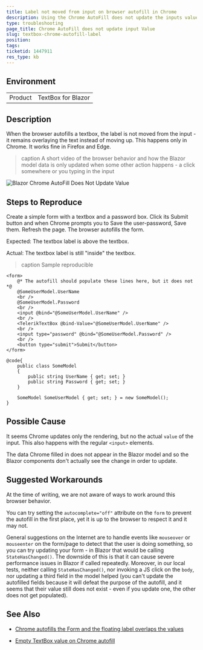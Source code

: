 ```yaml
---
title: Label not moved from input on browser autofill in Chrome
description: Using the Chrome AutoFill does not update the inputs value and causes rendering issues with the floating label.
type: troubleshooting
page_title: Chrome AutoFill does not update input Value
slug: textbox-chrome-autofill-label
position: 
tags: 
ticketid: 1447911
res_type: kb
---
```


## Environment
<table>
	<tbody>
		<tr>
			<td>Product</td>
			<td>TextBox for Blazor</td>
		</tr>
	</tbody>
</table>


## Description
When the browser autofills a textbox, the label is not moved from the input - it remains overlaying the text instead of moving up. This happens only in Chrome. It works fine in Firefox and Edge.

>caption A short video of the browser behavior and how the Blazor model data is only updated when some other action happens - a click somewhere or you typing in the input

![Blazor Chrome AutoFill Does Not Update Value](images/chrome-autofill-does-not-update-value.gif)

## Steps to Reproduce
Create a simple form with a textbox and a password box. Click its Submit button and when Chrome prompts you to Save the user-password, Save them. Refresh the page. The browser autofills the form.

Expected: The textbox label is above the textbox.

Actual: The textbox label is still "inside" the textbox.

>caption Sample reproducible

````RAZOR
<form>
    @* The autofill should populate these lines here, but it does not *@
    @SomeUserModel.UserName
    <br />
    @SomeUserModel.Password
    <br />
    <input @bind="@SomeUserModel.UserName" />
    <br />
    <TelerikTextBox @bind-Value="@SomeUserModel.UserName" />
    <br />
    <input type="password" @bind="@SomeUserModel.Password" />
    <br />
    <button type="submit">Submit</button>
</form>

@code{ 
    public class SomeModel
    {
        public string UserName { get; set; }
        public string Password { get; set; }
    }

    SomeModel SomeUserModel { get; set; } = new SomeModel();
}
````



## Possible Cause
It seems Chrome updates only the rendering, but no the actual `value` of the input. This also happens with the regular `<input>` elements. 

The data Chrome filled in does not appear in the Blazor model and so the Blazor components don't actually see the change in order to update.

## Suggested Workarounds
At the time of writing, we are not aware of ways to work around this browser behavior.

You can try setting the `autocomplete="off"` attribute on the `form` to prevent the autofill in the first place, yet it is up to the browser to respect it and it may not.

General suggestions on the Internet are to handle events like `mouseover` or `mouseenter` on the form/page to detect that the user is doing something, so you can try updating your form - in Blazor that would be calling `StateHasChanged()`. The downside of this is that it can cause severe performance issues in Blazor if called repeatedly. Moreover, in our local tests, neither calling `StateHasChanged()`, nor invoking a JS click on the `body`, nor updating a third field in the model helped (you can't update the autofilled fields because it will defeat the purpose of the autofill, and it seems that their value still does not exist - even if you update one, the other does not get populated).

## See Also

* [Chrome autofills the Form and the floating label overlaps the values](slug:form-chrome-autofill)

* [Empty TextBox value on Chrome autofill](slug:textbox-kb-empty-value-on-autofill)